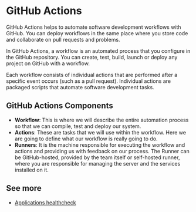 # GitHub Actions

GitHub Actions helps to automate software development workflows with GitHub. You can deploy workflows in the same place where you store code and collaborate on pull requests and problems.

In GitHub Actions, a workflow is an automated process that you configure in the GitHub repository. You can create, test, build, launch or deploy any project on GitHub with a workflow.

Each workflow consists of individual actions that are performed after a specific event occurs (such as a pull request). Individual actions are packaged scripts that automate software development tasks.

## GitHub Actions Components

- **Workflow**: This is where we will describe the entire automation process so that we can compile, test and deploy our system.
- **Actions**: These are tasks that we will use within the workflow. Here we are going to define what our workflow is really going to do.
- **Runners**: It is the machine responsible for executing the workflow and actions and providing us with feedback on our process. The Runner can be GitHub-hosted, provided by the team itself or self-hosted runner, where you are responsible for managing the server and the services installed on it.

## See more

- [Applications healthcheck](./healthcheck.md)
